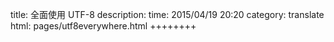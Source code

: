 title:  全面使用 UTF-8
description: 
time: 2015/04/19 20:20
category: translate
html: pages/utf8everywhere.html
++++++++
